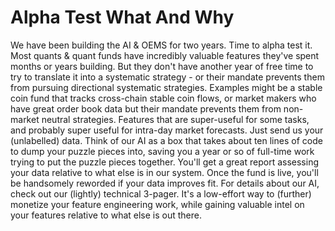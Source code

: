 # Alpha Test What And Why

We have been building the AI & OEMS for two years.  Time to alpha test it.
Most quants & quant funds have incredibly valuable features they've spent months or years building.  But they don't have another year of free time to try to translate it into a systematic strategy - or their mandate prevents them from pursuing directional systematic strategies.  Examples might be a stable coin fund that tracks cross-chain stable coin flows, or market makers who have great order book data but their mandate prevents them from non-market neutral strategies.   Features that are super-useful for some tasks, and probably super useful for intra-day market forecasts.
Just send us your (unlabelled) data.  Think of our AI as a box that takes about ten lines of code to dump your puzzle pieces into, saving you a year or so of full-time work trying to put the puzzle pieces together.     You'll get a great report assessing your data relative to what else is in our system.   Once the fund is live, you'll be handsomely reworded if your data improves fit.  For details about our AI, check out our (lightly) technical 3-pager.
 It's a low-effort way to (further) monetize your feature engineering work, while gaining valuable intel on your features relative to what else is out there.

